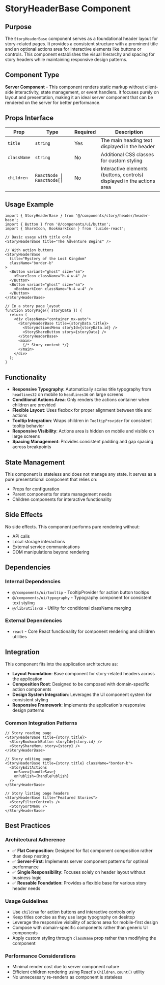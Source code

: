 # StoryHeaderBase Component

## Purpose

The `StoryHeaderBase` component serves as a foundational header layout for story-related pages. It provides a consistent structure with a prominent title and an optional actions area for interactive elements like buttons or controls. This component establishes the visual hierarchy and spacing for story headers while maintaining responsive design patterns.

## Component Type

**Server Component** - This component renders static markup without client-side interactivity, state management, or event handlers. It focuses purely on layout and presentation, making it an ideal server component that can be rendered on the server for better performance.

## Props Interface

| Prop | Type | Required | Description |
|------|------|----------|-------------|
| `title` | `string` | Yes | The main heading text displayed in the header |
| `className` | `string` | No | Additional CSS classes for custom styling |
| `children` | `ReactNode \| ReactNode[]` | No | Interactive elements (buttons, controls) displayed in the actions area |

## Usage Example

```tsx
import { StoryHeaderBase } from '@/components/story/header/header-base';
import { Button } from '@/components/ui/button';
import { ShareIcon, BookmarkIcon } from 'lucide-react';

// Basic usage with title only
<StoryHeaderBase title="The Adventure Begins" />

// With action buttons
<StoryHeaderBase 
  title="Mystery of the Lost Kingdom"
  className="border-b"
>
  <Button variant="ghost" size="sm">
    <ShareIcon className="h-4 w-4" />
  </Button>
  <Button variant="ghost" size="sm">
    <BookmarkIcon className="h-4 w-4" />
  </Button>
</StoryHeaderBase>

// In a story page layout
function StoryPage({ storyData }) {
  return (
    <div className="container mx-auto">
      <StoryHeaderBase title={storyData.title}>
        <StoryActionsMenu storyId={storyData.id} />
        <StoryShareButton story={storyData} />
      </StoryHeaderBase>
      <main>
        {/* Story content */}
      </main>
    </div>
  );
}
```

## Functionality

- **Responsive Typography**: Automatically scales title typography from `headlines32` on mobile to `headlines36` on large screens
- **Conditional Actions Area**: Only renders the actions container when children are provided
- **Flexible Layout**: Uses flexbox for proper alignment between title and actions
- **Tooltip Integration**: Wraps children in `TooltipProvider` for consistent tooltip behavior
- **Responsive Visibility**: Actions area is hidden on mobile and visible on large screens
- **Spacing Management**: Provides consistent padding and gap spacing across breakpoints

## State Management

This component is stateless and does not manage any state. It serves as a pure presentational component that relies on:
- Props for configuration
- Parent components for state management needs
- Children components for interactive functionality

## Side Effects

No side effects. This component performs pure rendering without:
- API calls
- Local storage interactions
- External service communications
- DOM manipulations beyond rendering

## Dependencies

### Internal Dependencies
- `@/components/ui/tooltip` - TooltipProvider for action button tooltips
- `@/components/ui/typography` - Typography component for consistent text styling
- `@/lib/utils/cn` - Utility for conditional className merging

### External Dependencies
- `react` - Core React functionality for component rendering and children utilities

## Integration

This component fits into the application architecture as:

- **Layout Foundation**: Base component for story-related headers across the application
- **Composition Root**: Designed to be composed with domain-specific action components
- **Design System Integration**: Leverages the UI component system for consistent styling
- **Responsive Framework**: Implements the application's responsive design patterns

### Common Integration Patterns

```tsx
// Story reading page
<StoryHeaderBase title={story.title}>
  <StoryBookmarkButton storyId={story.id} />
  <StoryShareMenu story={story} />
</StoryHeaderBase>

// Story editing page
<StoryHeaderBase title={story.title} className="border-b">
  <StoryEditActions 
    onSave={handleSave}
    onPublish={handlePublish}
  />
</StoryHeaderBase>

// Story listing page headers
<StoryHeaderBase title="Featured Stories">
  <StoryFilterControls />
  <StorySortMenu />
</StoryHeaderBase>
```

## Best Practices

### Architectural Adherence
- ✅ **Flat Composition**: Designed for flat component composition rather than deep nesting
- ✅ **Server-First**: Implements server component patterns for optimal performance
- ✅ **Single Responsibility**: Focuses solely on header layout without business logic
- ✅ **Reusable Foundation**: Provides a flexible base for various story header needs

### Usage Guidelines
- Use `children` for action buttons and interactive controls only
- Keep titles concise as they use large typography on desktop
- Leverage the responsive visibility of actions area for mobile-first design
- Compose with domain-specific components rather than generic UI components
- Apply custom styling through `className` prop rather than modifying the component

### Performance Considerations
- Minimal render cost due to server component nature
- Efficient children rendering using React's `Children.count()` utility
- No unnecessary re-renders as component is stateless
